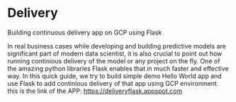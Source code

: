 # Delivery
Building continuous delivery app on GCP using Flask 

In real business cases while developing and building predictive models are significant part of modern data scientist, it is also crucial to point out how running continious delivery of the model or any project on the fly. One of the amazing python libraries Flask enables that in much faster and effective way. In this quick guide, we try to build simple demo Hello World app and use Flask to add continious delivery of that app using GCP environment. this is the link of the APP: https://deliveryflask.appspot.com



